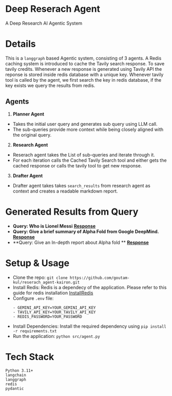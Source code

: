# Deep Reserach Agent
A Deep Research AI Agentic System

# Details 
This is a `langgraph` based Agentic system, consisting of 3 agents. A Redis caching system is introduced to cache the Tavily search response. To save tavily credits. Whenever a new response is generated using Tavily API the reponse is stored inside redis database with a unique key. Whenever tavily tool is called by the agent, we first search the key in redis database, if the key exists we query the results from redis. 

## Agents 
1. **Planner Agent** 
- Takes the initial user query and generates sub query using LLM call. 
- The sub-queries provide more context while being closely aligned with the original query.

2. **Research Agent**
- Reserach agent takes the List of sub-queries and iterate through it.
- For each iteration calls the Cached Tavily Search tool and either gets the cached response or calls the tavily tool to get new response.

3. **Drafter Agent** 
- Drafter agent takes takes `search_results` from research agent as context and creates a readable markdown report.

# Generated Results from Query
- **Query: Who is Lionel Messi**
**[Response](https://github.com/goutam-kul/reserach_agent-kairon/blob/main/messi_sample_report.md)**
- **Query: Give a brief summary of Alpha Fold from Google DeepMind.**
**[Response](https://github.com/goutam-kul/reserach_agent-kairon/blo/main/alphafold_sample_report.md)**
- **Query: Give an In-depth report about Alpha fold **
**[Response](https://github.com/goutam-kul/reserach_agent-kairon/blob/main/In-depth_alphafold_sample.md)**

# Setup & Usage
- Clone the repo: `git clone https://github.com/goutam-kul/reserach_agent-kairon.git`
- Install Redis: Redis is a dependecy of the application. Please refer to this guide for redis installation [InstallRedis](https://redis.io/docs/latest/operate/oss_and_stack/install/archive/install-redis/)
- Configure `.env` file:
  ```
  - GEMINI_API_KEY=YOUR_GEMINI_API_KEY
  - TAVILY_API_KEY=YOUR_TAVILY_API_KEY
  - REDIS_PASSWORD=YOUR_PASSWORD
  ```
- Install Dependencies: Install the required dependency using `pip install -r requirements.txt`
- Run the application: `python src/agent.py`


# Tech Stack 
```
Python 3.11+
langchain
langgraph
redis
pydantic
```
